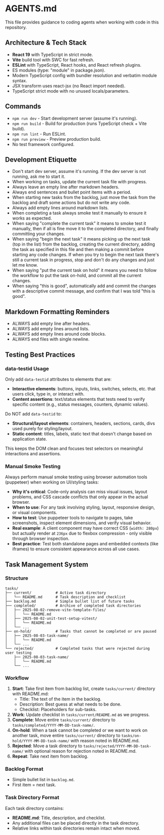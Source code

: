 # AGENTS.md

This file provides guidance to coding agents when working with code in this repository.

## Architecture & Tech Stack

- **React 19** with TypeScript in strict mode.
- **Vite** build tool with SWC for fast refresh.
- **ESLint** with TypeScript, React hooks, and React refresh plugins.
- ES modules (type: "module" in package.json).
- Modern TypeScript config with bundler resolution and verbatim module syntax.
- JSX transform uses react-jsx (no React import needed).
- TypeScript strict mode with no unused locals/parameters.

## Commands

- `npm run dev` - Start development server (assume it's running).
- `npm run build` - Build for production (runs TypeScript check + Vite build).
- `npm run lint` - Run ESLint.
- `npm run preview` - Preview production build.
- No test framework configured.

## Development Etiquette

- Don't start dev server, assume it's running. If the dev server is not running, ask me to start it.
- When working on tasks, update the current task file with progress.
- Always leave an empty line after markdown headers.
- Always end sentences and bullet point items with a period.
- When starting new tasks from the backlog, just move the task from the backlog and draft some actions but do not write any code.
- Always add empty lines around markdown lists.
- When completing a task always smoke test it manually to ensure it works as expected.
- When saying "complete the current task" it means to smoke test it manually, then if all is fine move it to the completed directory, and finally committing your changes.
- When saying "begin the next task" it means picking up the next task (top in the list) from the backlog, creating the current directory, adding the task as specified in this file and then making a commit before starting any code changes. If when you try to begin the next task there's still a current task in progress, stop and don't do any changes and just let me know.
- When saying "put the current task on hold" it means you need to follow the workflow to put the task on-hold, and commit all the current changes.
- When saying "this is good", automatically add and commit the changes with a descriptive commit message, and confirm that I was told "this is good".

## Markdown Formatting Reminders

- ALWAYS add empty line after headers.
- ALWAYS add empty lines around lists.
- ALWAYS add empty lines around code blocks.
- ALWAYS end files with single newline.

## Testing Best Practices

### data-testid Usage

Only add `data-testid` attributes to elements that are:

- **Interactive elements**: buttons, inputs, links, switches, selects, etc. that users click, type in, or interact with.
- **Content assertions**: text/status elements that tests need to verify specific content (e.g., status messages, counters, dynamic values).

Do NOT add `data-testid` to:

- **Structural/layout elements**: containers, headers, sections, cards, divs used purely for styling/layout.
- **Static content**: titles, labels, static text that doesn't change based on application state.

This keeps the DOM clean and focuses test selectors on meaningful interactions and assertions.

### Manual Smoke Testing

Always perform manual smoke testing using browser automation tools (puppeteer) when working on UI/styling tasks:

- **Why it's critical**: Code-only analysis can miss visual issues, layout problems, and CSS cascade conflicts that only appear in the actual browser.
- **When to use**: For any task involving styling, layout, responsive design, or visual components.
- **How to test**: Use puppeteer tools to navigate to pages, take screenshots, inspect element dimensions, and verify visual behavior.
- **Real example**: A client component may have correct CSS (`width: 280px`) but actually render at `236px` due to flexbox compression - only visible through browser inspection.
- **Best practice**: Test both standalone pages and embedded contexts (like iframes) to ensure consistent appearance across all use cases.

## Task Management System

### Structure

```text
tasks/
├── current/           # Active task directory
│   └── README.md      # Task description and checklist
├── backlog.md         # Simple bullet list of future tasks
├── completed/         # Archive of completed task directories
│   ├── 2025-08-02-remove-vite-template-files/
│   │   └── README.md
│   ├── 2025-08-02-unit-test-setup-vitest/
│   │   └── README.md
│   └── ...
├── on-hold/           # Tasks that cannot be completed or are paused
│   ├── 2025-08-03-task-name/
│   │   └── README.md
│   └── ...
└── rejected/          # Completed tasks that were rejected during user testing
    ├── 2025-08-03-task-name/
    │   └── README.md
    └── ...
```

### Workflow

1. **Start**: Take first item from backlog list, create `tasks/current/` directory with README.md:
   - Title: The text of the item in the backlog.
   - Description: Best guess at what needs to be done.
   - Checklist: Placeholders for sub-tasks.
2. **Work**: Update checklist in `tasks/current/README.md` as we progress.
3. **Complete**: Move entire `tasks/current/` directory to `tasks/completed/YYYY-MM-DD-task-name/`.
4. **On-hold**: When a task cannot be completed or we want to work on another task, move entire `tasks/current/` directory to `tasks/on-hold/YYYY-MM-DD-task-name/` with reason noted in README.md.
5. **Rejected**: Move a task directory to `tasks/rejected/YYYY-MM-DD-task-name/` with optional reason for rejection noted in README.md.
6. **Repeat**: Take next item from backlog.

### Backlog Format

- Simple bullet list in `backlog.md`.
- First item = next task.

### Task Directory Format

Each task directory contains:

- **README.md**: Title, description, and checklist.
- Any additional files can be placed directly in the task directory.
- Relative links within task directories remain intact when moved.
